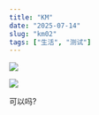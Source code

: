 ```yaml
---
title: "KM"
date: "2025-07-14"
slug: "km02"
tags: ["生活", "测试"]
---
```

![](https://prod-files-secure.s3.us-west-2.amazonaws.com/112d0858-5090-4d34-a606-b75eb8d65fd2/2c440099-43fe-48d8-8b77-f88fb0d68c3e/1000201192.jpg?X-Amz-Algorithm=AWS4-HMAC-SHA256&X-Amz-Content-Sha256=UNSIGNED-PAYLOAD&X-Amz-Credential=ASIAZI2LB4667JPUPXBK%2F20250724%2Fus-west-2%2Fs3%2Faws4_request&X-Amz-Date=20250724T135735Z&X-Amz-Expires=3600&X-Amz-Security-Token=IQoJb3JpZ2luX2VjEAQaCXVzLXdlc3QtMiJIMEYCIQCTxj%2BRtki2oaU5UDkhMrUWsBq2QO9DdKJvQcx9pp1YXgIhAMY3BhtH95M0dP0eQLF7sbOCf1TGxqzB6hR0Azo24lykKv8DCC0QABoMNjM3NDIzMTgzODA1IgwPHfvdjfHp2vderTIq3AMnoO565zcqwJdzezNCLf0ujXHgvrdLzUSWqbUcK9GSXaJJGlO6lEQDxXaFZcwRU2kRHGlPybfEUEmj21%2FKEtPgdKbzL15OqXsYKMxaAADo0IKJGTkfPPQNWRkzdcWGaBEuHGjYuh4pDP6MwZ0Q0KlhdN%2B0htzD%2BbdEFnrVpV5v6QVSSSti88peG%2F8y11wUOa2qaH6REvUqr3kQboDXMCHM4PmIStu%2BLmWSxGhT0xbknrVKcqLD1AgXKbsqm8MbWhKwXybm3Gr7mU1SsMQtRDm2bFGtGcBr4d4VHuW9E0jypJhiE68x%2FnlAPVnr%2Bp1Xvg989qDqWpsIaOFcGiv23uwfGfOx2I4r6aUKtMgRKLOOX1svVe67Xodq%2F8ZiHPvvydCip6ofbzwVxZYWeNfpdSKeDHs%2BtQke%2FmDtHIpnHpI%2BuLjBYSWf%2B7DkgyuI6xzUcoBf%2FHbrXpmzipV8Rjye0eSMBnibSiR78ffynXfJEMhq%2FDuJ3w2QhoMMcbmuh13CqelyX1jqPpH2lG1dw47SBfEyrpSo5mlCkU3FVNk1%2FdLB3T7wVNzOGID1wnrQTkaDFlkcgudCT0iPyVJgUvYPWwwuqQKrpZqXr05jacS584Dv5gEZLlAHh5mJL%2Fm9njDkv4jEBjqkAa4OpD6jbhmSqSh54eWG1lnrdxHs3P4aXF%2F%2BsOjZ95XKV56zb5eNtxQcsGQtqDQL6WRB51q8Pqnh6Jx%2F%2F%2FL9b8wQPnYWtqBSm4J7d2l2yKhEd9OToF3TW3o4DhC6HQpIlM21TEIkzpmweGUK7qsISYPGb1nEhkdJhfK7FQLsIXsbgoP4jxB8nOBPmMduA%2BeoK2xfssbN2Wd5fNG2WygBBjv8kVNd&X-Amz-Signature=8dc590fdf1ed7997b70f91d4cc69e69cdb3b2477f201519d7cee88b6371cc6a2&X-Amz-SignedHeaders=host&x-amz-checksum-mode=ENABLED&x-id=GetObject)


![](https://prod-files-secure.s3.us-west-2.amazonaws.com/112d0858-5090-4d34-a606-b75eb8d65fd2/fff59916-a50b-483b-9213-038d5e566803/1000200739.png?X-Amz-Algorithm=AWS4-HMAC-SHA256&X-Amz-Content-Sha256=UNSIGNED-PAYLOAD&X-Amz-Credential=ASIAZI2LB4667JPUPXBK%2F20250724%2Fus-west-2%2Fs3%2Faws4_request&X-Amz-Date=20250724T135735Z&X-Amz-Expires=3600&X-Amz-Security-Token=IQoJb3JpZ2luX2VjEAQaCXVzLXdlc3QtMiJIMEYCIQCTxj%2BRtki2oaU5UDkhMrUWsBq2QO9DdKJvQcx9pp1YXgIhAMY3BhtH95M0dP0eQLF7sbOCf1TGxqzB6hR0Azo24lykKv8DCC0QABoMNjM3NDIzMTgzODA1IgwPHfvdjfHp2vderTIq3AMnoO565zcqwJdzezNCLf0ujXHgvrdLzUSWqbUcK9GSXaJJGlO6lEQDxXaFZcwRU2kRHGlPybfEUEmj21%2FKEtPgdKbzL15OqXsYKMxaAADo0IKJGTkfPPQNWRkzdcWGaBEuHGjYuh4pDP6MwZ0Q0KlhdN%2B0htzD%2BbdEFnrVpV5v6QVSSSti88peG%2F8y11wUOa2qaH6REvUqr3kQboDXMCHM4PmIStu%2BLmWSxGhT0xbknrVKcqLD1AgXKbsqm8MbWhKwXybm3Gr7mU1SsMQtRDm2bFGtGcBr4d4VHuW9E0jypJhiE68x%2FnlAPVnr%2Bp1Xvg989qDqWpsIaOFcGiv23uwfGfOx2I4r6aUKtMgRKLOOX1svVe67Xodq%2F8ZiHPvvydCip6ofbzwVxZYWeNfpdSKeDHs%2BtQke%2FmDtHIpnHpI%2BuLjBYSWf%2B7DkgyuI6xzUcoBf%2FHbrXpmzipV8Rjye0eSMBnibSiR78ffynXfJEMhq%2FDuJ3w2QhoMMcbmuh13CqelyX1jqPpH2lG1dw47SBfEyrpSo5mlCkU3FVNk1%2FdLB3T7wVNzOGID1wnrQTkaDFlkcgudCT0iPyVJgUvYPWwwuqQKrpZqXr05jacS584Dv5gEZLlAHh5mJL%2Fm9njDkv4jEBjqkAa4OpD6jbhmSqSh54eWG1lnrdxHs3P4aXF%2F%2BsOjZ95XKV56zb5eNtxQcsGQtqDQL6WRB51q8Pqnh6Jx%2F%2F%2FL9b8wQPnYWtqBSm4J7d2l2yKhEd9OToF3TW3o4DhC6HQpIlM21TEIkzpmweGUK7qsISYPGb1nEhkdJhfK7FQLsIXsbgoP4jxB8nOBPmMduA%2BeoK2xfssbN2Wd5fNG2WygBBjv8kVNd&X-Amz-Signature=82df32a61055acdc1157b4a562a8ee673197f71da7f3e35a282c17d92bd4635d&X-Amz-SignedHeaders=host&x-amz-checksum-mode=ENABLED&x-id=GetObject)


可以吗?

